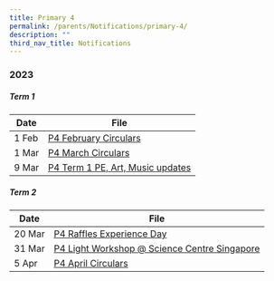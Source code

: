 ```yaml
---
title: Primary 4
permalink: /parents/Notifications/primary-4/
description: ""
third_nav_title: Notifications
---
```

### **2023**

##### Term 1

| Date| File | 
| -------- | -------- | 
|1 Feb|[P4 February Circulars](/files/Notification%202023/P4/RGPS_N23_P4_006_P4%20February%20Circulars.pdf)|
|1 Mar|[P4 March Circulars](/files/Notification%202023/P4/RGPS_N23_P4_007_P4%20March%20Circulars.pdf)|
|9 Mar|[P4 Term 1 PE, Art, Music updates](/files/Notification%202023/P4/Term%201%20P4%20update.pdf)|

##### Term 2

| Date| File | 
| -------- | -------- | 
|20 Mar|[P4 Raffles Experience Day](/files/Notification%202023/P4/P4%20Raffles%20Experience%20Day%20Notification%20(2023)_20%20Mar.pdf)|
|31 Mar|[P4 Light Workshop @ Science Centre Singapore](/files/Notification%202023/P4/2023%20pg%20to%20parents%20rgps%20p4%20lj%20light.pdf)|
|5 Apr|[P4 April Circulars](/files/Notification%202023/P4/rgps_n23_p4_015_p4%20april%20circulars.pdf)|